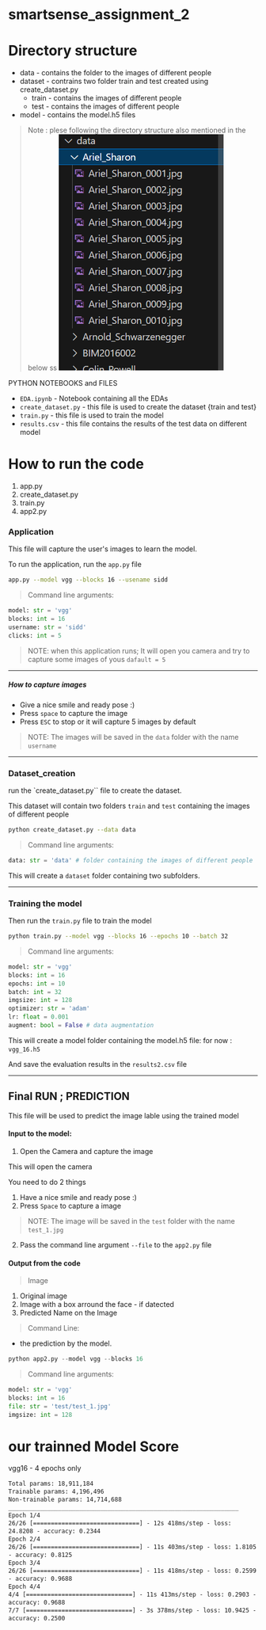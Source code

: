 # smartsense_assignment_2


# Directory structure 

- data - contains the folder to the images of different people
- dataset - contrains two folder train and test  created using create_dataset.py
    - train - contains the images of different people
    - test - contains the images of different people
- model - contains the model.h5 files

> Note : plese following the directory structure also mentioned in the below ss
![Alt text](image.png)

PYTHON NOTEBOOKS and FILES
- `EDA.ipynb`  - Notebook containing all the EDAs
- `create_dataset.py` - this file is used to create the dataset {train and test}
- `train.py` - this file is used to train the model
- `results.csv` - this file contains the results of the test data on different model



# How to run the code

1. app.py
2. create_dataset.py
3. train.py
4. app2.py



### Application

This file will capture the user's images to  learn the model.

To run the application, run the `app.py` file

```bash
app.py --model vgg --blocks 16 --usename sidd
```

> Command line arguments:

```python
model: str = 'vgg'
blocks: int = 16
username: str = 'sidd'
clicks: int = 5
```


> NOTE: when this application runs; It will open you camera and try to capture some images of yous `dafault = 5`
---

##### How to capture images



- Give a nice smile and ready pose :)
- Press `space` to capture the image
- Press `ESC` to stop or it will capture 5 images by default


> NOTE: The images will be saved in the `data` folder with the name `username`

---

### Dataset_creation


run the `create_dataset.py`` file to create the dataset. 

This dataset will contain two folders `train` and `test` containing the images of different people


```bash
python create_dataset.py --data data
```

> Command line arguments:

```python
data: str = 'data' # folder containing the images of different people 

```

This will create a `dataset` folder containing two subfolders.

---

### Training the model

Then run the `train.py` file to train the model


```bash
python train.py --model vgg --blocks 16 --epochs 10 --batch 32 
```

> Command line arguments:

```python
model: str = 'vgg'
blocks: int = 16
epochs: int = 10
batch: int = 32
imgsize: int = 128
optimizer: str = 'adam'
lr: float = 0.001
augment: bool = False # data augmentation
```

This will create a model folder containing the model.h5 file: for now : `vgg_16.h5`

And save the evaluation results in the `results2.csv` file

---

## Final RUN ; PREDICTION

This file will be used to predict the image lable using the trained model

#### Input to the model:

1. Open the Camera and capture the image


This will open the camera

You need to do 2 things

1. Have a nice smile and ready pose :)
2. Press `Space` to capture a image

> NOTE: The image will be saved in the `test` folder with the name `test_1.jpg`


2. Pass the command line argument `--file` to the `app2.py` file


#### Output from the code

> Image 

1. Original image 
2. Image with a box arround the face - if datected
3. Predicted Name on the Image

> Command Line:

- the prediction by the model.

```python
python app2.py --model vgg --blocks 16
```

> Command line arguments:

```python
model: str = 'vgg'
blocks: int = 16
file: str = 'test/test_1.jpg'
imgsize: int = 128
```



# our trainned Model Score

vgg16 - 4 epochs only


```=================================================================
Total params: 18,911,184
Trainable params: 4,196,496
Non-trainable params: 14,714,688
_________________________________________________________________
Epoch 1/4
26/26 [==============================] - 12s 418ms/step - loss: 24.8208 - accuracy: 0.2344
Epoch 2/4
26/26 [==============================] - 11s 403ms/step - loss: 1.8105 - accuracy: 0.8125
Epoch 3/4
26/26 [==============================] - 11s 418ms/step - loss: 0.2599 - accuracy: 0.9688
Epoch 4/4
4/4 [==============================] - 11s 413ms/step - loss: 0.2903 - accuracy: 0.9688
7/7 [==============================] - 3s 378ms/step - loss: 10.9425 - accuracy: 0.2500
```







